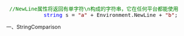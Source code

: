 <p>&nbsp;</p>
<div class="cnblogs_code">
<pre> <span style="color: #008000;">//</span><span style="color: #008000;">NewLine属性将返回有单字符\n构成的字符串，它在任何平台都能使用</span>
            <span style="color: #0000ff;">string</span> s = <span style="color: #800000;">"</span><span style="color: #800000;">a</span><span style="color: #800000;">"</span> + Environment.NewLine + <span style="color: #800000;">"</span><span style="color: #800000;">b</span><span style="color: #800000;">"</span>;</pre>
</div>
<p>一、StringComparison</p>
<p><img src="http://images2015.cnblogs.com/blog/741594/201704/741594-20170427205335412-1736708013.png" alt="" /></p>
<p>&nbsp;</p>